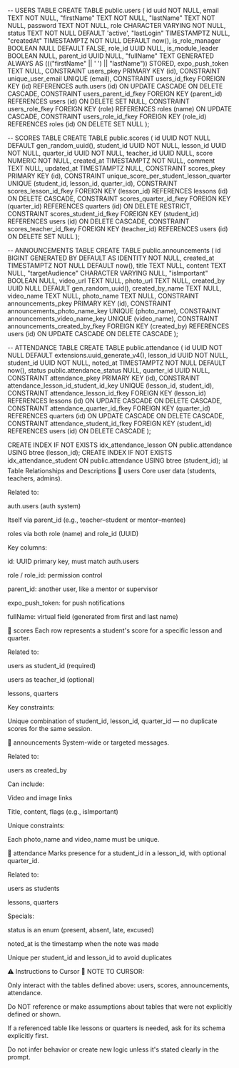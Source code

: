 -- USERS TABLE
CREATE TABLE public.users (
  id uuid NOT NULL,
  email TEXT NOT NULL,
  "firstName" TEXT NOT NULL,
  "lastName" TEXT NOT NULL,
  password TEXT NOT NULL,
  role CHARACTER VARYING NOT NULL,
  status TEXT NOT NULL DEFAULT 'active',
  "lastLogin" TIMESTAMPTZ NULL,
  "createdAt" TIMESTAMPTZ NOT NULL DEFAULT now(),
  is_role_manager BOOLEAN NULL DEFAULT FALSE,
  role_id UUID NULL,
  is_module_leader BOOLEAN NULL,
  parent_id UUID NULL,
  "fullName" TEXT GENERATED ALWAYS AS ((("firstName" || ' ') || "lastName")) STORED,
  expo_push_token TEXT NULL,
  CONSTRAINT users_pkey PRIMARY KEY (id),
  CONSTRAINT unique_user_email UNIQUE (email),
  CONSTRAINT users_id_fkey FOREIGN KEY (id) REFERENCES auth.users (id) ON UPDATE CASCADE ON DELETE CASCADE,
  CONSTRAINT users_parent_id_fkey FOREIGN KEY (parent_id) REFERENCES users (id) ON DELETE SET NULL,
  CONSTRAINT users_role_fkey FOREIGN KEY (role) REFERENCES roles (name) ON UPDATE CASCADE,
  CONSTRAINT users_role_id_fkey FOREIGN KEY (role_id) REFERENCES roles (id) ON DELETE SET NULL
);

-- SCORES TABLE
CREATE TABLE public.scores (
  id UUID NOT NULL DEFAULT gen_random_uuid(),
  student_id UUID NOT NULL,
  lesson_id UUID NOT NULL,
  quarter_id UUID NOT NULL,
  teacher_id UUID NULL,
  score NUMERIC NOT NULL,
  created_at TIMESTAMPTZ NOT NULL,
  comment TEXT NULL,
  updated_at TIMESTAMPTZ NULL,
  CONSTRAINT scores_pkey PRIMARY KEY (id),
  CONSTRAINT unique_score_per_student_lesson_quarter UNIQUE (student_id, lesson_id, quarter_id),
  CONSTRAINT scores_lesson_id_fkey FOREIGN KEY (lesson_id) REFERENCES lessons (id) ON DELETE CASCADE,
  CONSTRAINT scores_quarter_id_fkey FOREIGN KEY (quarter_id) REFERENCES quarters (id) ON DELETE RESTRICT,
  CONSTRAINT scores_student_id_fkey FOREIGN KEY (student_id) REFERENCES users (id) ON DELETE CASCADE,
  CONSTRAINT scores_teacher_id_fkey FOREIGN KEY (teacher_id) REFERENCES users (id) ON DELETE SET NULL
);

-- ANNOUNCEMENTS TABLE
CREATE TABLE public.announcements (
  id BIGINT GENERATED BY DEFAULT AS IDENTITY NOT NULL,
  created_at TIMESTAMPTZ NOT NULL DEFAULT now(),
  title TEXT NULL,
  content TEXT NULL,
  "targetAudience" CHARACTER VARYING NULL,
  "isImportant" BOOLEAN NULL,
  video_url TEXT NULL,
  photo_url TEXT NULL,
  created_by UUID NULL DEFAULT gen_random_uuid(),
  created_by_name TEXT NULL,
  video_name TEXT NULL,
  photo_name TEXT NULL,
  CONSTRAINT announcements_pkey PRIMARY KEY (id),
  CONSTRAINT announcements_photo_name_key UNIQUE (photo_name),
  CONSTRAINT announcements_video_name_key UNIQUE (video_name),
  CONSTRAINT announcements_created_by_fkey FOREIGN KEY (created_by) REFERENCES users (id) ON UPDATE CASCADE ON DELETE CASCADE
);

-- ATTENDANCE TABLE
CREATE TABLE public.attendance (
  id UUID NOT NULL DEFAULT extensions.uuid_generate_v4(),
  lesson_id UUID NOT NULL,
  student_id UUID NOT NULL,
  noted_at TIMESTAMPTZ NOT NULL DEFAULT now(),
  status public.attendance_status NULL,
  quarter_id UUID NULL,
  CONSTRAINT attendance_pkey PRIMARY KEY (id),
  CONSTRAINT attendance_lesson_id_student_id_key UNIQUE (lesson_id, student_id),
  CONSTRAINT attendance_lesson_id_fkey FOREIGN KEY (lesson_id) REFERENCES lessons (id) ON UPDATE CASCADE ON DELETE CASCADE,
  CONSTRAINT attendance_quarter_id_fkey FOREIGN KEY (quarter_id) REFERENCES quarters (id) ON UPDATE CASCADE ON DELETE CASCADE,
  CONSTRAINT attendance_student_id_fkey FOREIGN KEY (student_id) REFERENCES users (id) ON DELETE CASCADE
);

CREATE INDEX IF NOT EXISTS idx_attendance_lesson ON public.attendance USING btree (lesson_id);
CREATE INDEX IF NOT EXISTS idx_attendance_student ON public.attendance USING btree (student_id);
📊 Table Relationships and Descriptions
🔹 users
Core user data (students, teachers, admins).

Related to:

auth.users (auth system)

Itself via parent_id (e.g., teacher–student or mentor–mentee)

roles via both role (name) and role_id (UUID)

Key columns:

id: UUID primary key, must match auth.users

role / role_id: permission control

parent_id: another user, like a mentor or supervisor

expo_push_token: for push notifications

fullName: virtual field (generated from first and last name)

🔹 scores
Each row represents a student's score for a specific lesson and quarter.

Related to:

users as student_id (required)

users as teacher_id (optional)

lessons, quarters

Key constraints:

Unique combination of student_id, lesson_id, quarter_id — no duplicate scores for the same session.

🔹 announcements
System-wide or targeted messages.

Related to:

users as created_by

Can include:

Video and image links

Title, content, flags (e.g., isImportant)

Unique constraints:

Each photo_name and video_name must be unique.

🔹 attendance
Marks presence for a student_id in a lesson_id, with optional quarter_id.

Related to:

users as students

lessons, quarters

Specials:

status is an enum (present, absent, late, excused)

noted_at is the timestamp when the note was made

Unique per student_id and lesson_id to avoid duplicates

⚠️ Instructions to Cursor
🧠 NOTE TO CURSOR:

Only interact with the tables defined above: users, scores, announcements, attendance.

Do NOT reference or make assumptions about tables that were not explicitly defined or shown.

If a referenced table like lessons or quarters is needed, ask for its schema explicitly first.

Do not infer behavior or create new logic unless it's stated clearly in the prompt.